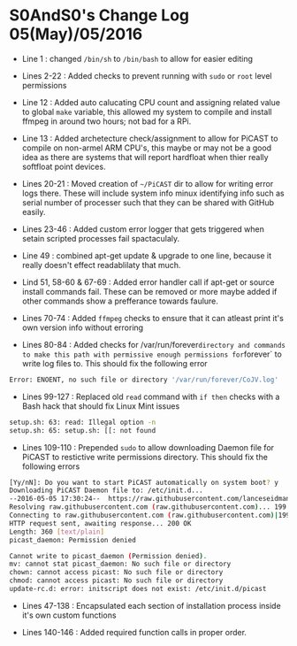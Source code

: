 
# S0AndS0's Change Log 05(May)/05/2016
 - Line 1 : changed `/bin/sh` to `/bin/bash` to allow for easier editing

 - Lines 2-22 : Added checks to prevent running with `sudo` or `root` level permissions

 - Line 12 : Added auto calucating CPU count and assigning related value to global `make` variable, this allowed my system to compile and install ffmpeg in around two hours; not bad for a RPi.

 - Line 13 : Added archetecture check/assignment to allow for PiCAST to compile on non-armel ARM CPU's, this maybe or may not be a good idea as there are systems that will report hardfloat when thier really softfloat point devices.

 - Lines 20-21 : Moved creation of `~/PiCAST` dir to allow for writing error logs there. These will include system info minux identifying info such as serial number of processer such that they can be shared with GitHub easily.

 - Lines 23-46 : Added custom error logger that gets triggered when setain scripted processes fail spactaculaly.

 - Line 49 : combined apt-get update & upgrade to one line, because it really doesn't effect readablilaty that much.

 - Lind 51, 58-60 & 67-69 : Added error handler call if apt-get or source install commands fail. These can be removed or more maybe added if other commands show a prefferance towards faulure.

 - Lines 70-74 : Added `ffmpeg` checks to ensure that it can atleast print it's own version info without erroring

 - Lines 80-84 : Added checks for /var/run/forever` directory and commands to make this path with permissive enough permissions for `forever` to write log files to. This should fix the following error

```bash
Error: ENOENT, no such file or directory '/var/run/forever/CoJV.log'
```

 - Lines 99-127 : Replaced old `read` command with `if then` checks with a Bash hack that should fix Linux Mint issues

```bash
setup.sh: 63: read: Illegal option -n
setup.sh: 65: setup.sh: [[: not found
```

 - Lines 109-110 : Prepended `sudo` to allow downloading Daemon file for PiCAST to restictive write permissions directory. This should fix the following errors

```bash
[Yy/nN]: Do you want to start PiCAST automatically on system boot? y
Downloading PiCAST Daemon file to: /etc/init.d...
--2016-05-05 17:30:24--  https://raw.githubusercontent.com/lanceseidman/PiCAST/master/picast_daemon
Resolving raw.githubusercontent.com (raw.githubusercontent.com)... 199.27.76.133
Connecting to raw.githubusercontent.com (raw.githubusercontent.com)|199.27.76.133|:443... connected.
HTTP request sent, awaiting response... 200 OK
Length: 360 [text/plain]
picast_daemon: Permission denied

Cannot write to picast_daemon (Permission denied).
mv: cannot stat picast_daemon: No such file or directory
chown: cannot access picast: No such file or directory
chmod: cannot access picast: No such file or directory
update-rc.d: error: initscript does not exist: /etc/init.d/picast
```

 - Lines 47-138 : Encapsulated each section of installation process inside it's own custom functions

 - Lines 140-146 : Added required function calls in proper order.


